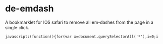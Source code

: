 # de-emdash
A bookmarklet for IOS safari to remove all em-dashes from the page in a single click.


<pre>
<code id="bm">javascript:(function(){for(var x=document.querySelectorAll('*'),i=0;i<x.length;i++){var n=x[i].childNodes;for(var j=0;j<n.length;j++){var d=n[j];if(d.nodeType===3)d.nodeValue=d.nodeValue.split('—').join('');}}})();</code>
</pre>

